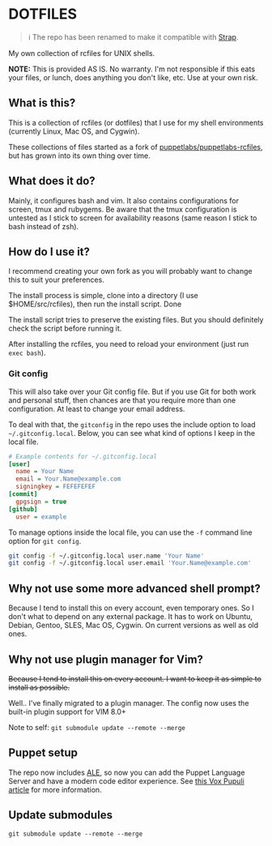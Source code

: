 # DOTFILES

> ℹ️ The repo has been renamed to make it compatible with [Strap](https://github.com/MikeMcQuaid/strap).

My own collection of rcfiles for UNIX shells.

**NOTE:** This is provided AS IS. No warranty. I'm not responsible if this eats your files, or lunch, does anything you don't like, etc. Use at your own risk.

## What is this?

This is a collection of rcfiles (or dotfiles) that I use for my shell environments (currently Linux, Mac OS, and Cygwin).

These collections of files started as a fork of [puppetlabs/puppetlabs-rcfiles](https://github.com/puppetlabs/puppetlabs-rcfiles), but has grown into its own thing over time.

## What does it do?

Mainly, it configures bash and vim. It also contains configurations for screen, tmux and rubygems. Be aware that the tmux configuration is untested as I stick to screen for availability reasons (same reason I stick to bash instead of zsh).

## How do I use it?

I recommend creating your own fork as you will probably want to change this to suit your preferences.

The install process is simple, clone into a directory (I use $HOME/src/rcfiles), then run the install script. Done

The install script tries to preserve the existing files. But you should definitely check the script before running it.

After installing the rcfiles, you need to reload your environment (just run `exec bash`).

### Git config

This will also take over your Git config file. But if you use Git for both work and personal stuff, then chances are that you require more than one configuration. At least to change your email address.

To deal with that, the `gitconfig` in the repo uses the include option to load `~/.gitconfig.local`. Below, you can see what kind of options I keep in the local file.

```ini
# Example contents for ~/.gitconfig.local
[user]
  name = Your Name
  email = Your.Name@example.com
  signingkey = FEFEFEFEF
[commit]
  gpgsign = true
[github]
  user = example
```

To manage options inside the local file, you can use the `-f` command line option for `git config`.

```sh
git config -f ~/.gitconfig.local user.name 'Your Name'
git config -f ~/.gitconfig.local user.email 'Your.Name@example.com'
```

## Why not use some more advanced shell prompt?

Because I tend to install this on every account, even temporary ones. So I don't what to depend on any external package. It has to work on Ubuntu, Debian, Gentoo, SLES, Mac OS, Cygwin. On current versions as well as old ones.


## Why not use plugin manager for Vim?

~~Because I tend to install this on every account. I want to keep it as simple to install as possible.~~

Well.. I've finally migrated to a plugin manager. The config now uses the built-in plugin support for VIM 8.0+

Note to self: `git submodule update --remote --merge`


## Puppet setup

The repo now includes [ALE](https://github.com/dense-analysis/ale), so now you can add the Puppet Language Server and have a modern code editor experience. See [this Vox Pupuli article](https://voxpupuli.org/blog/2019/04/08/puppet-lsp-vim/) for more information.


## Update submodules

```shell
git submodule update --remote --merge
```
